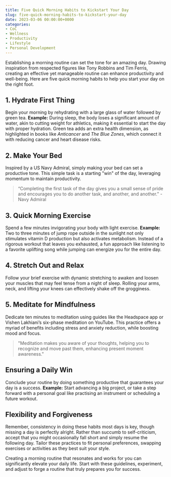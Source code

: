 ```yaml
---
title: Five Quick Morning Habits to Kickstart Your Day
slug: five-quick-morning-habits-to-kickstart-your-day
date: 2023-03-06 00:00:00+0000
categories:
- CoC
- Wellness
- Productivity
- Lifestyle
- Personal Development
---
```


Establishing a morning routine can set the tone for an amazing day. Drawing inspiration from respected figures like Tony Robbins and Tim Ferris, creating an effective yet manageable routine can enhance productivity and well-being. Here are five quick morning habits to help you start your day on the right foot.

## 1. Hydrate First Thing

Begin your morning by rehydrating with a large glass of water followed by green tea. **Example:** During sleep, the body loses a significant amount of water, akin to cutting weight for athletics, making it essential to start the day with proper hydration. Green tea adds an extra health dimension, as highlighted in books like *Anticancer* and *The Blue Zones*, which connect it with reducing cancer and heart disease risks.

## 2. Make Your Bed

Inspired by a US Navy Admiral, simply making your bed can set a productive tone. This simple task is a starting "win" of the day, leveraging momentum to maintain productivity.

> “Completing the first task of the day gives you a small sense of pride and encourages you to do another task, and another, and another.” - Navy Admiral

## 3. Quick Morning Exercise

Spend a few minutes invigorating your body with light exercise. **Example:** Two to three minutes of jump rope outside in the sunlight not only stimulates vitamin D production but also activates metabolism. Instead of a rigorous workout that leaves you exhausted, a fun approach like listening to a favorite uplifting song while jumping can energize you for the entire day.

## 4. Stretch Out and Relax

Follow your brief exercise with dynamic stretching to awaken and loosen your muscles that may feel tense from a night of sleep. Rolling your arms, neck, and lifting your knees can effectively shake off the grogginess.

## 5. Meditate for Mindfulness

Dedicate ten minutes to meditation using guides like the Headspace app or Vishen Lakhiani’s six-phase meditation on YouTube. This practice offers a myriad of benefits including stress and anxiety reduction, while boosting mood and focus.

> "Meditation makes you aware of your thoughts, helping you to recognize and move past them, enhancing present moment awareness."

## Ensuring a Daily Win

Conclude your routine by doing something productive that guarantees your day is a success. **Example:** Start advancing a big project, or take a step forward with a personal goal like practising an instrument or scheduling a future workout.

## Flexibility and Forgiveness

Remember, consistency in doing these habits most days is key, though missing a day is perfectly alright. Rather than succumb to self-criticism, accept that you might occasionally fall short and simply resume the following day. Tailor these practices to fit personal preferences, swapping exercises or activities as they best suit your style.

Creating a morning routine that resonates and works for you can significantly elevate your daily life. Start with these guidelines, experiment, and adjust to forge a routine that truly prepares you for success.

